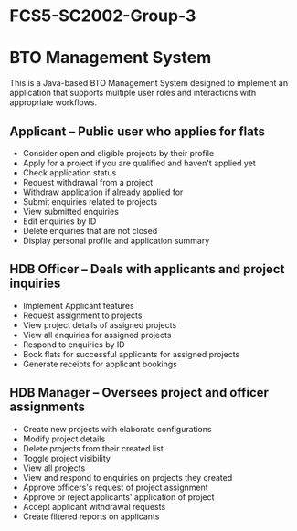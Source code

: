 # FCS5-SC2002-Group-3
# BTO Management System

This is a Java-based BTO Management System designed to implement an application that supports multiple user roles and interactions with appropriate workflows.

## Applicant – Public user who applies for flats
- Consider open and eligible projects by their profile
- Apply for a project if you are qualified and haven't applied yet
- Check application status
- Request withdrawal from a project
- Withdraw application if already applied for
- Submit enquiries related to projects
- View submitted enquiries
- Edit enquiries by ID
- Delete enquiries that are not closed
- Display personal profile and application summary

## HDB Officer – Deals with applicants and project inquiries
- Implement Applicant features
- Request assignment to projects
- View project details of assigned projects
- View all enquiries for assigned projects
- Respond to enquiries by ID
- Book flats for successful applicants for assigned projects
- Generate receipts for applicant bookings

## HDB Manager – Oversees project and officer assignments
- Create new projects with elaborate configurations
- Modify project details
- Delete projects from their created list
- Toggle project visibility
- View all projects
- View and respond to enquiries on projects they created
- Approve officers's request of project assignment
- Approve or reject applicants' application of project
- Accept applicant withdrawal requests
- Create filtered reports on applicants
